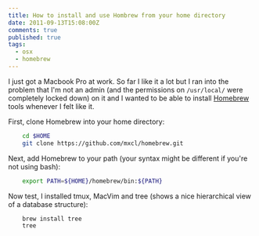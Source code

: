 ```yaml
---
title: How to install and use Hombrew from your home directory
date: 2011-09-13T15:08:00Z
comments: true
published: true
tags:
  - osx
  - homebrew
---
```


I just got a Macbook Pro at work. So far I like it a lot but I ran into the problem that I'm not an admin (and the permissions on `/usr/local/` were completely locked down) on it and I wanted to be able to install [Homebrew](https://mxcl.github.com/homebrew/) tools whenever I felt like it.

First, clone Homebrew into your home directory:

```bash
    cd $HOME
    git clone https://github.com/mxcl/homebrew.git
```

Next, add Homebrew to your path (your syntax might be different if you're not using bash):

```bash
    export PATH=${HOME}/homebrew/bin:${PATH}
```

Now test, I installed tmux, MacVim and tree (shows a nice hierarchical view of a database structure):

```bash
    brew install tree
    tree
```

